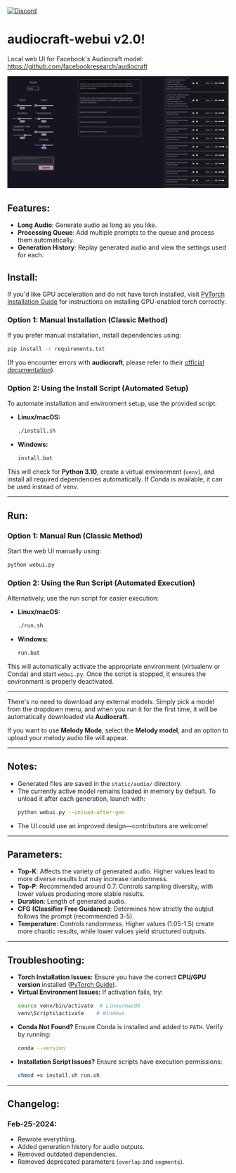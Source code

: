 [![Discord](https://img.shields.io/discord/232596713892872193?logo=discord)](https://discord.gg/2JhHVh7CGu)

# audiocraft-webui v2.0!
Local web UI for Facebook's Audiocraft model: <https://github.com/facebookresearch/audiocraft>

![](https://github.com/CoffeeVampir3/audiocraft-webui/blob/1a1390e2842a7eaa8de376503abb51fbfad233ca/preview.png)

## Features:

- **Long Audio**: Generate audio as long as you like.
- **Processing Queue**: Add multiple prompts to the queue and process them automatically.
- **Generation History**: Replay generated audio and view the settings used for each.

## Install:

If you'd like GPU acceleration and do not have torch installed, visit [PyTorch Installation Guide](https://pytorch.org/get-started/locally/) for instructions on installing GPU-enabled torch correctly.

### **Option 1: Manual Installation (Classic Method)**
If you prefer manual installation, install dependencies using:
```bash
pip install -r requirements.txt
```
(If you encounter errors with **audiocraft**, please refer to their [official documentation](https://github.com/facebookresearch/audiocraft)).

### **Option 2: Using the Install Script (Automated Setup)**
To automate installation and environment setup, use the provided script:
- **Linux/macOS:**
  ```bash
  ./install.sh
  ```
- **Windows:**
  ```cmd
  install.bat
  ```
This will check for **Python 3.10**, create a virtual environment (`venv`), and install all required dependencies automatically. If Conda is available, it can be used instead of venv.

---

## Run:

### **Option 1: Manual Run (Classic Method)**
Start the web UI manually using:
```bash
python webui.py
```

### **Option 2: Using the Run Script (Automated Execution)**
Alternatively, use the run script for easier execution:
- **Linux/macOS:**
  ```bash
  ./run.sh
  ```
- **Windows:**
  ```cmd
  run.bat
  ```
This will automatically activate the appropriate environment (virtualenv or Conda) and start `webui.py`. Once the script is stopped, it ensures the environment is properly deactivated.

---

There's no need to download any external models. Simply pick a model from the dropdown menu, and when you run it for the first time, it will be automatically downloaded via **Audiocraft**.

If you want to use **Melody Mode**, select the **Melody model**, and an option to upload your melody audio file will appear.

---

## Notes:
- Generated files are saved in the `static/audio/` directory.
- The currently active model remains loaded in memory by default. To unload it after each generation, launch with:
  ```bash
  python webui.py --unload-after-gen
  ```
- The UI could use an improved design—contributors are welcome!

---

## Parameters:

- **Top-K**: Affects the variety of generated audio. Higher values lead to more diverse results but may increase randomness.
- **Top-P**: Recommended around 0.7. Controls sampling diversity, with lower values producing more stable results.
- **Duration**: Length of generated audio.
- **CFG (Classifier Free Guidance)**: Determines how strictly the output follows the prompt (recommended 3-5).
- **Temperature**: Controls randomness. Higher values (1.05-1.5) create more chaotic results, while lower values yield structured outputs.

---

## Troubleshooting:
- **Torch Installation Issues:**
  Ensure you have the correct **CPU/GPU version** installed ([PyTorch Guide](https://pytorch.org/get-started/locally/)).
- **Virtual Environment Issues:**
  If activation fails, try:
  ```bash
  source venv/bin/activate  # Linux/macOS
  venv\Scripts\activate    # Windows
  ```
- **Conda Not Found?**
  Ensure Conda is installed and added to `PATH`. Verify by running:
  ```bash
  conda --version
  ```
- **Installation Script Issues?**
  Ensure scripts have execution permissions:
  ```bash
  chmod +x install.sh run.sh
  ```

---

## Changelog:

### Feb-25-2024:
- Rewrote everything.
- Added generation history for audio outputs.
- Removed outdated dependencies.
- Removed deprecated parameters (`overlap` and `segments`).
